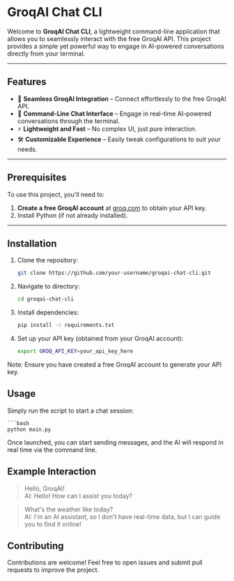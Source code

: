 
# **GroqAI Chat CLI**

Welcome to **GroqAI Chat CLI**, a lightweight command-line application that allows you to seamlessly interact with the free GroqAI API. This project provides a simple yet powerful way to engage in AI-powered conversations directly from your terminal.

---

## **Features**

- 🔗 **Seamless GroqAI Integration** – Connect effortlessly to the free GroqAI API.
- 💬 **Command-Line Chat Interface** – Engage in real-time AI-powered conversations through the terminal.
- ⚡ **Lightweight and Fast** – No complex UI, just pure interaction.
- 🛠 **Customizable Experience** – Easily tweak configurations to suit your needs.

---

## **Prerequisites**

To use this project, you'll need to:  

1. **Create a free GroqAI account** at [groq.com](https://groq.com) to obtain your API key.  
2. Install Python (if not already installed).  

---

## **Installation**

1. Clone the repository:
   
   ```bash  
   git clone https://github.com/your-username/groqai-chat-cli.git

2. Navigate to directory:
   
   ```bash
   cd groqai-chat-cli  

3. Install dependencies:
   
   ```bash
   pip install -r requirements.txt  

4. Set up your API key (obtained from your GroqAI account):
   
    ```bash
    export GROQ_API_KEY=your_api_key_here  

Note: Ensure you have created a free GroqAI account to generate your API key.

## **Usage**

Simply run the script to start a chat session:

	```bash
 	python main.py  

Once launched, you can start sending messages, and the AI will respond in real time via the command line.

## **Example Interaction**

> Hello, GroqAI!  
AI: Hello! How can I assist you today?  

> What's the weather like today?  
AI: I'm an AI assistant, so I don't have real-time data, but I can guide you to find it online!  


## **Contributing**

Contributions are welcome! Feel free to open issues and submit pull requests to improve the project.
